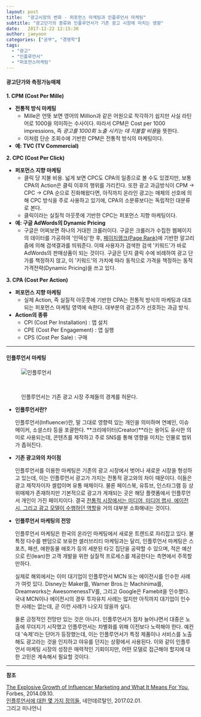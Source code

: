 ```yaml
---
layout: post
title:  "광고시장의 변화 - 퍼포먼스 마케팅과 인플루언서 마케팅"
subtitle: "광고단가의 종류와 인플루언서가 기존 광고 시장에 미치는 영향"
date:   2017-12-22 12:15:30
author: jaeyoon
categories: ["공부", "경영학"]
tags:
  - "광고"
  - "인플루언서"
  - "퍼포먼스마케팅"
---
```


<h4><b>광고단가와 측정가능매체</b></h4>

**1. CPM (Cost Per Mille)**

- **전통적 방식 마케팅**
  - Mille은 언뜻 보면 영어의 Million과 같은 어원으로 착각하기 쉽지만 사실 라틴어로 1000을 의미하는 수사이다. 따라서 CPM은 Cost per 1000 impressions, 즉 *광고를 1000회 노출 시키는 데 지불할 비용*을 뜻한다.
  - 이처럼 단순 조회수에 기반한 CPM은 전통적 방식의 마케팅이다.
- **예: TVC (TV Commercial)**




**2. CPC (Cost Per Click)**

- **퍼포먼스 지향 마케팅**
  - 클릭 당 지불 비용. 넓게 보면 CPC도 CPA의 일종으로 볼 수도 있겠지만, 보통 CPA의 Action은 클릭 이후의 행위를 가리킨다. 또한 광고 과금방식이 CPM -> CPC -> CPA 순으로 진화해왔다면, 아직까지 온라인 광고는 매체의 선호에 의해 CPC 방식을 주로 사용하고 있기에, CPA의 소분류보다는 독립적인 대분류로 본다.
  - 클릭이라는 실질적 아웃풋에 기반한 CPC는 퍼포먼스 지향 마케팅이다.
- **예: 구글 AdWords의 Dynamic Pricing**
  - 구글은 어찌보면 하나의 거대한 크롤러이다. 구글은 크롤러가 수집한 웹페이지의 데이터를 가공하여 '인덱싱'한 후, [페이지랭크(Page Rank)](https://sungmooncho.com/2012/08/26/pagerank/)에 기반한 알고리즘에 의해 검색결과를 띄워준다. 이때 사용자가 검색한 검색 '키워드'가 바로 AdWords의 판매상품이 되는 것이다. 구글은 단지 클릭 수에 비례하여 광고 단가를 책정하지 않고, 이 '키워드'의 가치에 따라 동적으로 가격을 책정하는 동적 가격전략(Dynamic Pricing)을 쓰고 있다.



**3. CPA (Cost Per Action)**

- **퍼포먼스 지향 마케팅**
  - 실제 Action, 즉 실질적 아웃풋에 기반한 CPA는 전통적 방식의 마케팅과 대조되는 퍼포먼스 마케팅 영역에 속한다. 대부분의 광고주가 선호하는 과금 방식.
- **Action의 종류**
  - CPI (Cost Per Installation) : 앱 설치
  - CPE (Cost Per Engagement) : 앱 실행
  - CPS (Cost Per Sale) : 구매



<hr>



<h4><b>인플루언서 마케팅</b></h4>

<figure>

​	<img data-action="zoom" src="{{ '/assets/img/171222/influencer.png' | relative_url }}" alt="인플루언서">

​	<figcaption>인플루언서는 기존 광고 시장 주체들의 경계를 허문다.</figcaption>

</figure>

- **인플루언서란?**

  인플루언서(Influencer)란, 말 그대로 영향력 있는 개인을 의미하며 연예인, 이슈 메이커, 소셜스타 등을 포괄한다. **크리에이터(Creator)**라는 용어도 유사한 의미로 사용되는데, 콘텐츠를 제작하고 주로 SNS를 통해 영향을 미치는 인물로 범위가 좁혀진다. 

- **기존 광고와의 차이점**

  인플루언서를 이용한 마케팅은 기존의 광고 시장에서 벗어나 새로운 시장을 형성하고 있는데, 이는 인플루언서 광고가 가지는 전통적 광고와의 차이 때문이다. 이들은 광고 제작자이자 셀럽이며 유통 매체이다. 물론 페이스북, 유튜브, 인스타그램 등 상위매체가 존재하지만 기본적으로 광고가 게재되는 곳은 해당 플랫폼에서 인플루언서 개인이 가진 페이지이다. 결국 [전통적 시장에서는 미디어, 미디어 랩사, 에이전시, 그리고 광고 모델이 수행하던 역할](/공부/경영학/2017/11/19/nasmedia.html)을 거의 대부분 소화해내는 것이다.  

- **인플루언서 마케팅의 전망**

  인플루언서 마케팅은 한국의 온라인 마케팅에서 새로운 트렌드로 자리잡고 있다. 불특정 다수를 팬덤으로 보유한 셀러브리티 마케팅과는 달리, 인플루언서 마케팅은 스포츠, 패션, 애완동물 애호가 등의 세분된 타깃 집단을 공략할 수 있으며, 적은 예산으로 린(lean)한 고객 개발을 위한 실질적 프로세스를 제공한다는 측면에서 주목할만하다.

  실제로 해외에서는 이미 대기업이 인플루언서 MCN 또는 에이전시를 인수한 사례가 여럿 있다. Disney는 Maker를, Warner Bros.는 Machinima를, Dreamworks는 AwesomenessTV를, 그리고 Google은 Famebit을 인수했다. 국내 MCN이나 에이전시의 경우 투자유치 사례는 많지만 아직까지 대기업이 인수한 사례는 없는데, 곧 이런 사례가 나오지 않을까 싶다.

  물론 긍정적인 전망만 있는 것은 아니다. 인플루언서가 점차 늘어나면서 대중은 노출에 무뎌지기 시작했고 인플루언서는 차별화를 위해 이전보다 노력해야 한다. 예컨대 '숙제'라는 단어가 등장했는데, 이는 인플루언서가 특정 제품이나 서비스를 노출해도 광고라는 것을 인지하고 야유를 던지는 상황에서 사용된다. 이와 같이 인플루언서 마케팅 시장의 성장은 매력적인 기회이지만, 어떤 모델로 접근해야 할지에 대한 고민은 계속해서 필요할 것이다.





<hr>



**참조**

[The Explosive Growth of Influencer Marketing and What It Means For You](https://www.forbes.com/sites/kylewong/2014/09/10/the-explosive-growth-of-influencer-marketing-and-what-it-means-for-you/#1146199252ac), Forbes, 2014.09.10.<br>[인플루언서에 대한 몇 가지 정의들](https://brunch.co.kr/@yogathumb/18), 네안데르탈인, 2017.02.01.<br>그리고 미나언니




